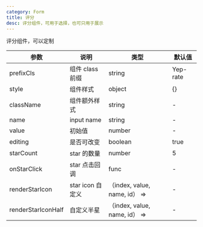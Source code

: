 ```yaml
---
category: Form
title: 评分
desc: 评分组件，可用于选择，也可只用于展示
---
```


评分组件，可以定制

<DEMO>

| 参数               | 说明             | 类型                          | 默认值   |
| ------------------ | ---------------- | ----------------------------- | -------- |
| prefixCls          | 组件 class 前缀  | string                        | Yep-rate |
| style              | 组件样式         | object                        | {}       |
| className          | 组件额外样式     | string                        | -        |
| name               | input name       | string                        | -        |
| value              | 初始值           | number                        | -        |
| editing            | 是否可改变       | boolean                       | true     |
| starCount          | star 的数量      | number                        | 5        |
| onStarClick        | star 点击回调    | func                          | -        |
| renderStarIcon     | star icon 自定义 | （index, value, name, id） => | -        |
| renderStarIconHalf | 自定义半星       | （index, value, name, id） => | -        |
